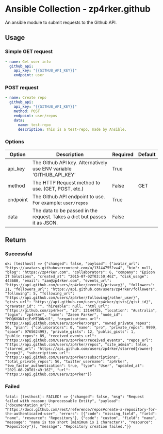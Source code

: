 # Ansible Collection - zp4rker.github

An ansible module to submit requests to the Github API.


## Usage

### Simple GET request

```yaml
- name: Get user info
  github_api:
  	api_key: "{{GITHUB_API_KEY}}"
  	endpoint: user
```

### POST request

```yaml
- name: Create repo
  github_api:
  	api_key: "{{GITHUB_API_KEY}}"
  	method: POST
  	endpoint: user/repos
  	data:
  	  name: test-repo
  	  description: This is a test-repo, made by Ansible.
```

### Options

| Option   | Description                                                               | Required | Default |
|----------|---------------------------------------------------------------------------|----------|---------|
| api_key  | The Github API key. Alternatively use ENV variable 'GITHUB_API_KEY'       | True     |         |
| method   | The HTTP Request method to use. (GET, POST, etc.)                         | False    | GET     |
| endpoint | The Github API endpoint to use. For example: `user/repos`                 | True     |         |
| data     | The data to be passed in the request. Takes a dict but passes it as JSON. | False    |         |


## Return

### Successful

```
ok: [testhost] => {"changed": false, "payload": {"avatar_url": "https://avatars.githubusercontent.com/u/13144755?v=4", "bio": null, "blog": "https://zp4rker.com", "collaborators": 6, "company": "Epicon IT Solutions", "created_at": "2015-07-02T03:50:46Z", "disk_usage": 443680, "email": "iam@zp4rker.com", "events_url": "https://api.github.com/users/zp4rker/events{/privacy}", "followers": 11, "followers_url": "https://api.github.com/users/zp4rker/followers", "following": 5, "following_url": "https://api.github.com/users/zp4rker/following{/other_user}", "gists_url": "https://api.github.com/users/zp4rker/gists{/gist_id}", "gravatar_id": "", "hireable": null, "html_url": "https://github.com/zp4rker", "id": 13144755, "location": "Australia", "login": "zp4rker", "name": "Zaeem Parker", "node_id": "MDQ6VXNlcjEzMTQ0NzU1", "organizations_url": "https://api.github.com/users/zp4rker/orgs", "owned_private_repos": 56, "plan": {"collaborators": 0, "name": "pro", "private_repos": 9999, "space": 976562499}, "private_gists": 12, "public_gists": 1, "public_repos": 89, "received_events_url": "https://api.github.com/users/zp4rker/received_events", "repos_url": "https://api.github.com/users/zp4rker/repos", "site_admin": false, "starred_url": "https://api.github.com/users/zp4rker/starred{/owner}{/repo}", "subscriptions_url": "https://api.github.com/users/zp4rker/subscriptions", "total_private_repos": 56, "twitter_username": "zp4rker", "two_factor_authentication": true, "type": "User", "updated_at": "2021-08-20T01:49:16Z", "url": "https://api.github.com/users/zp4rker"}}
```

### Failed
```
fatal: [testhost]: FAILED! => {"changed": false, "msg": "Request failed with reason: Unprocessable Entity", "payload": {"documentation_url": "https://docs.github.com/rest/reference/repos#create-a-repository-for-the-authenticated-user", "errors": [{"code": "missing_field", "field": "name", "resource": "Repository"}, {"code": "custom", "field": "name", "message": "name is too short (minimum is 1 character)", "resource": "Repository"}], "message": "Repository creation failed."}}
```